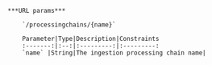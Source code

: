     ***URL params***

        `/processingchains/{name}`

        Parameter|Type|Description|Constraints
        :-------:|:--:|:---------:|:---------:
        `name` |String|The ingestion processing chain name|
    

